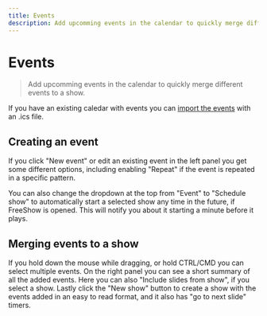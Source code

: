 ```yaml
---
title: Events
description: Add upcomming events in the calendar to quickly merge different events to a show.
---
```


# Events

> Add upcomming events in the calendar to quickly merge different events to a show.

If you have an existing caledar with events you can [import the events](./importing#calendar) with an .ics file.

## Creating an event

If you click "New event" or edit an existing event in the left panel you get some different options, including enabling "Repeat" if the event is repeated in a specific pattern.

You can also change the dropdown at the top from "Event" to "Schedule show" to automatically start a selected show any time in the future, if FreeShow is opened. This will notify you about it starting a minute before it plays.

## Merging events to a show

If you hold down the mouse while dragging, or hold CTRL/CMD you can select multiple events. On the right panel you can see a short summary of all the added events. Here you can also "Include slides from show", if you select a show. Lastly click the "New show" button to create a show with the events added in an easy to read format, and it also has "go to next slide" timers.
